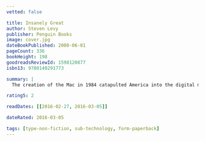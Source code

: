 ```yaml
---
vetted: false

title: Insanely Great
author: Steven Levy
publisher: Penguin Books
image: cover.jpg
dateBookPublished: 2000-06-01
pageCount: 336
bookHeight: 198
goodreadsReviewId: 1598120877
isbn13: 9780140291773

summary: |
  The creation of the Mac in 1984 catapulted America into the digital millennium, captured a fanatic cult audience, and transformed the computer industry into an unprecedented mix of technology, economics, and show business. Now veteran technology writer and Newsweek senior editor Steven Levy zooms in on the great machine and the fortunes of the unique company responsible for its evolution. Loaded with anecdote and insight, and peppered with sharp commentary, Insanely Great is the definitive book on the most important computer ever made. It is a must-have for anyone curious about how we got to the interactive age.

rating5: 2

readDates: [[2016-02-27, 2016-03-05]]

dateRated: 2016-03-05

tags: [type-non-fiction, sub-technology, form-paperback]
---
```


